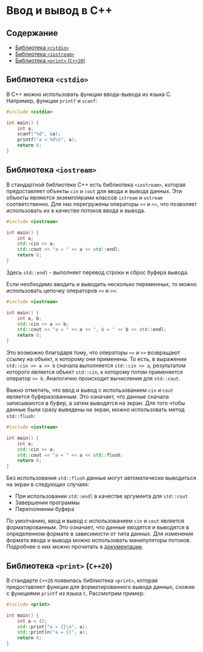 # Ввод и вывод в С++

## Содержание

- [Библиотека `<cstdio>`](#библиотека-cstdio)
- [Библиотека `<iostream>`](#библиотека-iostream)
- [Библиотека `<print>` (`C++20`)](#библиотека-print-c20)

## Библиотека `<cstdio>`

В C++ можно использовать функции ввода-вывода из языка C. Например, функции `printf` и `scanf`:

```cpp
#include <cstdio>

int main() {
    int a;
    scanf("%d", &a);
    printf("a = %d\n", a);
    return 0;
}
```

## Библиотека `<iostream>`

В стандартной библиотеке C++ есть библиотека `<iostream>`, которая предоставляет объекты `cin` и `cout` для ввода и вывода данных. Эти объекты являются экземплярами классов `istream` и `ostream` соответственно. Для них перегружены операторы `<<` и `>>`, что позволяет использовать их в качестве потоков ввода и вывода.

```cpp
#include <iostream>

int main() {
    int a;
    std::cin >> a;
    std::cout << "a = " << a << std::endl;
    return 0;
}
```

Здесь `std::endl` - выполняет перевод строки и сброс буфера вывода.

Если необходимо вводить и выводить несколько переменных, то можно использовать цепочку операторов `<<` и `>>`:

```cpp
#include <iostream>

int main() {
    int a, b;
    std::cin >> a >> b;
    std::cout << "a = " << a << ", b = " << b << std::endl;
    return 0;
}
```

Это возможно благодаря тому, что операторы `<<` и `>>` возвращают ссылку на объект, к которому они применены. То есть, в выражении `std::cin >> a >> b` сначала выполняется `std::cin >> a`, результатом которого является объект `std::cin`, к которому потом применяется оператор `>> b`. Аналогично происходит вычисления для `std::cout`.

Важно отметить, что ввод и вывод с использованием `cin` и `cout` является буферизованным. Это означает, что данные сначала записываются в буфер, а затем выводятся на экран. Для того чтобы данные были сразу выведены на экран, можно использовать метод `std::flush`:

```cpp
#include <iostream>

int main() {
    int a;
    std::cin >> a;
    std::cout << "a = " << a << std::flush;
    return 0;
}
```

Без использования `std::flush` данные могут автоматически выводиться на экран в следующих случаях:

- При использовании `std::endl` в качестве аргумента для `std::cout`
- Завершении программы
- Переполнении буфера

По умолчанию, ввод и вывод с использованием `cin` и `cout` является форматированным. Это означает, что данные вводятся и выводятся в определенном формате в зависимости от типа данных. Для изменения формата ввода и вывода можно использовать манипуляторы потоков. Подробнее о них можно прочитать в [документации](https://en.cppreference.com/w/cpp/io/manip).

## Библиотека `<print>` (`C++20`)

В стандарте `C++20` появилась библиотека `<print>`, которая предоставляет функции для форматированного вывода данных, схожие с функциями `printf` из языка `C`. Рассмотрим пример:

```cpp
#include <print>

int main() {
    int a = 42;
    std::print("a = {}\n", a);
    std::println("a = {}", a);
    return 0;
}
```
